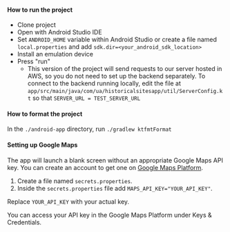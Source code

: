 #### How to run the project

- Clone project
- Open with Android Studio IDE
- Set `ANDROID_HOME` variable within Android Studio or create a file named `local.properties` and add `sdk.dir=<your_android_sdk_location>`
- Install an emulation device
- Press "run"
    - This version of the project will send requests to our server hosted in AWS, so you do not need
      to set up the backend separately. To connect to the backend running locally, edit the file
      at `app/src/main/java/com/ua/historicalsitesapp/util/ServerConfig.kt` so
      that `SERVER_URL = TEST_SERVER_URL`

#### How to format the project

In the `./android-app` directory, run `./gradlew ktfmtFormat`

#### Setting up Google Maps

The app will launch a blank screen without an appropriate Google Maps API key. You can create an account to get one on [Google Maps Platform](https://developers.google.com/maps).

1. Create a file named `secrets.properties`.
2. Inside the `secrets.properties` file add `MAPS_API_KEY="YOUR_API_KEY"`.

Replace `YOUR_API_KEY` with your actual key.

You can access your API key in the Google Maps Platform under Keys & Credentials.

